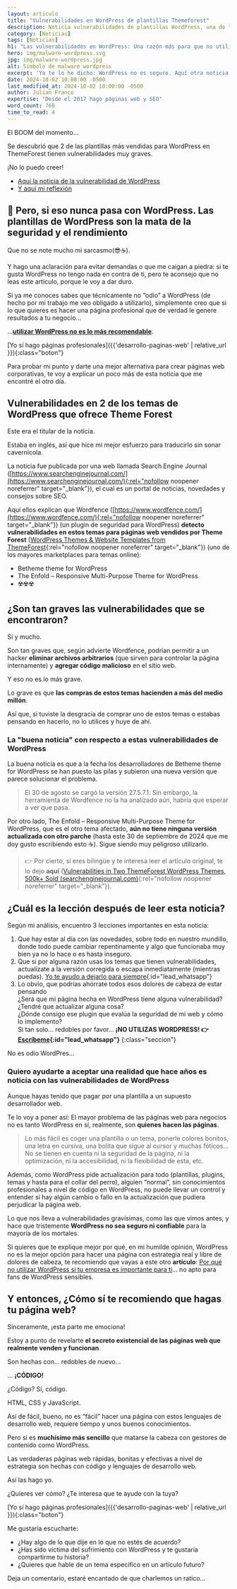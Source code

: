 ```yaml
---
layout: articulo
title: "Vulnerabilidades en WordPress de plantillas Themeforest"
description: Noticia vulnerabilidades de plantillas WordPress, una de tantas razones por la que no recomiendo esta herramienta a mis clientes. Léelo.
category: [Noticias]
tags: [Noticias]
h1: "Las vulnerabilidades en WordPress: Una razón más para que no utilices este gestor"
hero: img/malware-wordpress.svg
jpg: img/malware-wordpress.jpg
alt: Símbolo de malware wordpress
excerpt: 'Ya te lo he dicho: WordPress no es seguro. Aquí otra noticia.'
date: 2024-10-02 10:00:00 -0500
last_modified_at: 2024-10-02 10:00:00 -0500
author: Julian Franco
expertise: "Desde el 2017 hago páginas web y SEO"
word_count: 760
time_to_read: 4
---
```

El BOOM del momento…

Se descubrió que 2 de las plantillas más vendidas para WordPress en ThemeForest tienen vulnerabilidades muy graves.

¡No lo puedo creer!

- [Aquí la noticia de la vulnerabilidad de WordPress](#vulnerabilidades-en-2-de-los-temas-de-wordpress-que-ofrece-theme-forest)
- [Y aquí mi reflexión](#cuál-es-la-lección)

## 🤔 Pero, si eso nunca pasa con WordPress. Las plantillas de WordPress son la mata de la seguridad y el rendimiento

Que no se note mucho mi sarcasmo(😎☕).

Y hago una aclaración para evitar demandas o que me caigan a piedra: si te gusta WordPress no tengo nada en contra de ti, pero te aconsejo que no leas este artículo, porque le voy a dar duro.

Si ya me conoces sabes que técnicamente no “odio” a WordPress (de hecho por mi trabajo me veo obligado a utilizarlo), simplemente creo que si lo que quieres es hacer una página profesional que de verdad le genere resultados a tu negocio…

…**[utilizar WordPress no es lo más recomendable](#quiero-ayudarte-a-aceptar-una-realidad-que-hace-años-es-noticia-con-las-vulnerabilidades-de-wordpress)**.

[Yo sí hago páginas profesionales]({{'desarrollo-paginas-web' | relative_url }}){:class="boton"}

Para probar mi punto y darte una mejor alternativa para crear páginas web corporativas, te voy a explicar un poco más de esta noticia que me encontré el otro día.

## Vulnerabilidades en 2 de los temas de WordPress que ofrece Theme Forest

Este era el titular de la noticia.

Estaba en inglés, así que hice mi mejor esfuerzo para traducirlo sin sonar cavernícola.

La noticia fue publicada por una web llamada Search Engine Journal ([https://www.searchenginejournal.com/](https://www.searchenginejournal.com/){:rel="nofollow noopener noreferrer" target="_blank"}), el cual es un portal de noticias, novedades y consejos sobre SEO.

Aquí ellos explican que Wordfence ([https://www.wordfence.com/](https://www.wordfence.com/){:rel="nofollow noopener noreferrer" target="_blank"}) (un plugin de seguridad para WordPress) **detecto vulnerabilidades en estos temas para páginas web vendidos por Theme Forest** ([WordPress Themes & Website Templates from ThemeForest](https://themeforest.net/?gad_source=1&gclid=Cj0KCQjwmOm3BhC8ARIsAOSbapVnplemgq8UZvvY29ksDby9TnK4GitMFG5sFbn6fteWy84JCfZbC1saAgz3EALw_wcB){:rel="nofollow noopener noreferrer" target="_blank"}) (uno de los mayores marketplaces para temas online):

- Betheme theme for WordPress
- The Enfold – Responsive Multi-Purpose Theme for WordPress
- ☢️☢️☢️

## ¿Son tan graves las vulnerabilidades que se encontraron?

Sí y mucho.

Son tan graves que, según advierte Wordfence, podrían permitir a un hacker **eliminar archivos arbitrarios** (que sirven para controlar la página internamente) y **agregar código malicioso** en el sitio web.

Y eso no es lo más grave.

Lo grave es que **las compras de estos temas hacienden a más del medio millón**.

Así que, si tuviste la desgracia de comprar uno de estos temas o estabas pensando en hacerlo, no lo utilices y huye de ahí.

### La "buena noticia" con respecto a estas vulnerabilidades de WordPress

La buena noticia es que a la fecha los desarrolladores de Betheme theme for WordPress se han puesto las pilas y subieron una nueva versión que parece solucionar el problema.

>El 30 de agosto se cargó la versión 27.5.7.1. Sin embargo, la herramienta de Wordfence no la ha analizado aún, habría que esperar a ver que pasa.

Por otro lado, The Enfold – Responsive Multi-Purpose Theme for WordPress, que es el otro tema afectado, **aún no tiene ninguna versión actualizada con otro parche** (hasta este 30 de septiembre de 2024 que me doy gusto escribiendo esto ☕). Sigue siendo muy peligroso utilizarlo.

>👉 Por cierto, si eres bilingüe y te interesa leer el artículo original, te lo dejo **aquí** ([Vulnerabilities in Two ThemeForest WordPress Themes, 500k+ Sold (searchenginejournal.com)](https://www.searchenginejournal.com/vulnerabilities-in-two-themeforest-wordpress-themes-500k-sold/525797/?user_id=bd5cdd4bbe345d567f27e60df832fdb6657b30db18acd31b6df59e16f904af82&utm_campaign=daily_newsletter_09_02_2024&utm_medium=email&_hsenc=p2ANqtz--xjY_9XfvJ5ahPukK4uCjWvRByT7DjxFso6a2TAy_SGN9wXvkYEahinWL4Rjv0YGK0jPn_Eojm69ruPdQ5l9BrxRhVmzewxxeWRNBRV3JY_XuPhDQ&_hsmi=322740785&utm_source=sejtoday#placement_loop){:rel="nofollow noopener noreferrer" target="_blank"}).

## ¿Cuál es la lección después de leer esta noticia?

Según mi análisis, encuentro 3 lecciones importantes en esta noticia:

1. Que hay estar al día con las novedades, sobre todo en nuestro mundillo, donde todo puede cambiar repentinamente y algo que funcionaba muy bien ya no lo hace o es hasta inseguro.
2. Que si por alguna razón usas los temas que tienen vulnerabilidades, actualízate a la versión corregida o escapa inmediatamente (mientras puedas). [Yo te ayudo a dejarlo para siempre](#){:id="lead_whatsapp"}
3. Lo obvio, que podrías ahórrate todos esos dolores de cabeza de estar pensando  
  ¿Será que mi página hecha en WordPress tiene alguna vulnerabilidad?  
  ¿Tendré que actualizar alguna cosa?  
  ¿Dónde consigo ese plugin que evalúa la seguridad de mi web y cómo lo implemento?  
  Si tan solo… redobles por favor… **¡NO UTILIZAS WORDPRESS! 👉[Escríbeme](#){:id="lead_whatsapp"}**
{:class="seccion"}

No es odio WordPres...

### Quiero ayudarte a aceptar una realidad que hace años es noticia con las vulnerabilidades de WordPress

Aunque hayas tenido que pagar por una plantilla a un supuesto desarrollador web.

Te lo voy a poner así: El mayor problema de las páginas web para negocios no es tanto WordPress en sí, realmente, son **quienes hacen las páginas**.

>Lo más fácil es coger una plantilla o un tema, ponerle colores bonitos, una letra en cursiva, una bolita que sigue al cursor y muchas fóticos… No se tienen en cuenta ni la seguridad de la página, ni la optimización, ni la accesibilidad, ni la flexibilidad de esta, etc.

Además, como WordPress pide actualización para todo (plantillas, plugins, temas y hasta para el collar del perro), alguien “normal”, sin conocimientos profesionales a nivel de código en WordPress, no puede llevar un control y entender si hay algún cambio o fallo en la actualización que pudiera perjudicar la página web.

Lo que nos lleva a vulnerabilidades gravísimas, como las que vimos antes, y hace que tristemente **WordPress no sea seguro ni confiable** para la mayoría de los mortales.

Si quieres que te explique mejor por qué, en mi humilde opinión, WordPress no es la mejor opción para hacer una página con estrategia real y libre de dolores de cabeza, te recomiendo que vayas a este otro **artículo**: [Por qué no utilizar WordPress si tu empresa es importante para ti](https://juli.com.co/por-que-no-usar-wordpress)... no apto para fans de WordPress sensibles.

## Y entonces, ¿Cómo sí te recomiendo que hagas tu página web?

Sinceramente, ¡esta parte me emociona!

Estoy a punto de revelarte **el secreto existencial de las páginas web que realmente venden y funcionan**.

Son hechas con… redobles de nuevo…

… **¡CÓDIGO!**

¿Código? Sí, código.

HTML, CSS y JavaScript.

Así de fácil, bueno, no es “fácil” hacer una página con estos lenguajes de desarrollo web, requiere tiempo y unos buenos conocimientos.

Pero si es **muchísimo más sencillo** que matarse la cabeza con gestores de contenido como WordPress.

Las verdaderas páginas web rápidas, bonitas y efectivas a nivel de estrategia son hechas con código y lenguajes de desarrollo web.

Así las hago yo.

¿Quieres ver cómo? ¿Te interesa que te ayude con la tuya?

[Yo sí hago páginas profesionales]({{'desarrollo-paginas-web' | relative_url }}){:class="boton"}

Me gustaría escucharte:

- ¿Hay algo de lo que dije en lo que no estés de acuerdo?
- ¿Has sido víctima del sufrimiento con WordPress y te gustaría compartirme tu historia?
- ¿Quieres que hable de un tema específico en un artículo futuro?

Deja un comentario, estaré encantado de que charlemos un ratico…

